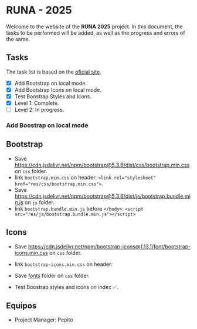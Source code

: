 # RUNA - 2025

Welcome to the website of the **RUNA 2025** project. In this document, the tasks to be performed will be added, as well as the progress and errors of the same.

## Tasks

The task list is based on the [oficial site](https://israelcueva.github.io/colegio-docs/#/3-secundaria/proyecto).

- [x] Add Bootstrap on local mode.
- [x] Add Bootstrap Icons on local mode.
- [x] Test Boostrap Styles and Icons.
- [x] Level 1: Complete.
- [ ] Level 2: In progress.

### Add Boostrap on local mode

**Bootstrap**
---

- Save https://cdn.jsdelivr.net/npm/bootstrap@5.3.6/dist/css/bootstrap.min.css on `css` folder.
- link `bootstrap.min.css` on header: `<link rel="stylesheet" href="res/css/bootstrap.min.css">`.
- Save https://cdn.jsdelivr.net/npm/bootstrap@5.3.6/dist/js/bootstrap.bundle.min.js on `js` folder.
- link `bootstrap.bundle.min.js` before `</body>`: `<script src="res/js/bootstrap.bundle.min.js"></script>`

**Icons**
---

- Save https://cdn.jsdelivr.net/npm/bootstrap-icons@1.13.1/font/bootstrap-icons.min.css on `css` folder.
- link `bootstrap-icons.min.css` on header: 
- Save [fonts](https://github.com/twbs/icons/releases/download/v1.13.1/bootstrap-icons-1.13.1.zip) folder on `css` folder.

- Test Boostrap styles and icons on index ✅.

## Equipos

- Project Manager: Pepito


